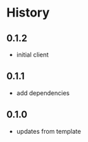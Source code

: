 # History

## 0.1.2

- initial client

## 0.1.1

- add dependencies

## 0.1.0

- updates from template
